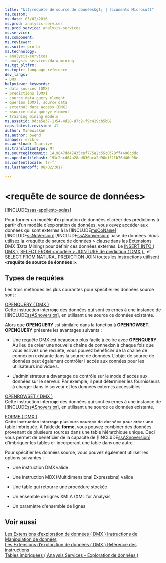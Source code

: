```yaml
---
title: "&lt;requête de source de données&gt; | Documents Microsoft"
ms.custom: 
ms.date: 03/02/2016
ms.prod: analysis-services
ms.prod_service: analysis-services
ms.service: 
ms.component: 
ms.reviewer: 
ms.suite: pro-bi
ms.technology:
- analysis-services
- analysis-services/data-mining
ms.tgt_pltfrm: 
ms.topic: language-reference
dev_langs:
- DMX
helpviewer_keywords:
- data sources [DMX]
- predictions [DMX]
- source data query element
- queries [DMX], source data
- external data access [DMX]
- <source data query> element
- training mining models
ms.assetid: 9dce5e37-1354-4d28-87c2-f9c419cb5b09
caps.latest.revision: 41
author: Minewiskan
ms.author: owend
manager: erikre
ms.workload: Inactive
ms.translationtype: MT
ms.sourcegitcommit: 1419847dd47435cef775a2c55c0578ff4406cddc
ms.openlocfilehash: 195c2ecd04a28ad830aca2d90df821b76d46e98e
ms.contentlocale: fr-fr
ms.lasthandoff: 08/02/2017

---
```

# <a name="ltsource-data-querygt"></a>&lt;requête de source de données&gt;
[!INCLUDE[ssas-appliesto-sqlas](../includes/ssas-appliesto-sqlas.md)]

  Pour former un modèle d’exploration de données et créer des prédictions à partir d’un modèle d’exploration de données, vous devez accéder aux données qui sont externes à la [!INCLUDE[msCoName](../includes/msconame-md.md)] [!INCLUDE[ssNoVersion](../includes/ssnoversion-md.md)] [!INCLUDE[ssASnoversion](../includes/ssasnoversion-md.md)] base de données. Vous utilisez la \<requête de source de données > clause dans les Extensions DMX (Data Mining) pour définir ces données externes. Le [INSERT INTO &#40; DMX &#41;](../dmx/insert-into-dmx.md), [SELECT FROM &#60; modèle &#62; JOINTURE de prédiction &#40; DMX &#41; ](../dmx/select-from-model-prediction-join-dmx.md), et [SELECT FROM NATURAL PREDICTION JOIN](../dmx/select-from-model-prediction-join-dmx.md) toutes les instructions utilisent  **\<requête de source de données >**.  
  
## <a name="query-types"></a>Types de requêtes  
 Les trois méthodes les plus courantes pour spécifier les données source sont :  
  
 [OPENQUERY &#40; DMX &#41;](../dmx/source-data-query-openquery.md)  
 Cette instruction interroge des données qui sont externes à une instance de [!INCLUDE[ssASnoversion](../includes/ssasnoversion-md.md)], en utilisant une source de données existante.  
  
 Alors que **OPENQUERY** est similaire dans la fonction à **OPENROWSET**, **OPENQUERY** présente les avantages suivants :  
  
-   Une requête DMX est beaucoup plus facile à écrire avec **OPENQUERY**. Au lieu de créer une nouvelle chaîne de connexion à chaque fois que vous écrivez une requête, vous pouvez bénéficier de la chaîne de connexion existante dans la source de données. L'objet de source de données peut également contrôler l'accès aux données pour les utilisateurs individuels.  
  
-   L'administrateur a davantage de contrôle sur le mode d'accès aux données sur le serveur. Par exemple, il peut déterminer les fournisseurs à charger dans le serveur et les données externes accessibles.  
  
 [OPENROWSET &#40; DMX &#41;](../dmx/source-data-query-openrowset.md)  
 Cette instruction interroge des données qui sont externes à une instance de [!INCLUDE[ssASnoversion](../includes/ssasnoversion-md.md)], en utilisant une source de données existante.  
  
 [FORME &#40; DMX &#41;](../dmx/source-data-query-shape.md)  
 Cette instruction interroge plusieurs sources de données pour créer une table imbriquée. À l’aide de **forme**, vous pouvez combiner des données provenant de plusieurs sources dans une table hiérarchique unique. Ceci vous permet de bénéficier de la capacité de [!INCLUDE[ssASnoversion](../includes/ssasnoversion-md.md)] d'imbriquer les tables en incorporant une table dans une autre.  
  
 Pour spécifier les données source, vous pouvez également utiliser les options suivantes :   
  
-   Une instruction DMX valide  
  
-   Une instruction MDX (Multidimensional Expressions) valide  
  
-   Une table qui retourne une procédure stockée  
  
-   Un ensemble de lignes XMLA (XML for Analysis)  
  
-   Un paramètre d'ensemble de lignes  
  
## <a name="see-also"></a>Voir aussi  
 [Les Extensions d’exploration de données &#40; DMX &#41; Instructions de Manipulation de données](../dmx/dmx-statements-data-manipulation.md)   
 [Les Extensions d’exploration de données &#40; DMX &#41; Référence des instructions](../dmx/data-mining-extensions-dmx-statements.md)   
 [Tables imbriquées &#40; Analysis Services - Exploration de données &#41;](../analysis-services/data-mining/nested-tables-analysis-services-data-mining.md)  
  
  

